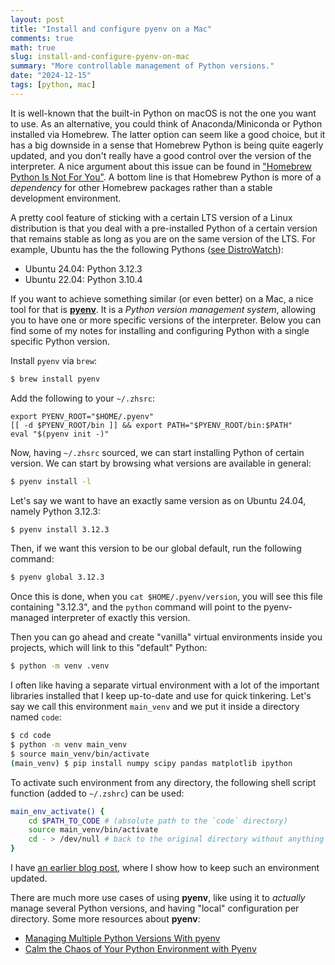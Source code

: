 ```yaml
---
layout: post
title: "Install and configure pyenv on a Mac"
comments: true
math: true
slug: install-and-configure-pyenv-on-mac
summary: "More controllable management of Python versions."
date: "2024-12-15"
tags: [python, mac]
---
```


It is well-known that the built-in Python on macOS is not the one you want to use. As an alternative, you could think of Anaconda/Miniconda or Python installed via Homebrew. The latter option can seem like a good choice, but it has a big downside in a sense that Homebrew Python is being quite eagerly updated, and you don't really have a good control over the version of the interpreter. A nice argument about this issue can be found in ["Homebrew Python Is Not For You"](https://justinmayer.com/posts/homebrew-python-is-not-for-you/). A bottom line is that Homebrew Python is more of a *dependency* for other Homebrew packages rather than a stable development environment.

A pretty cool feature of sticking with a certain LTS version of a Linux distribution is that you deal with a pre-installed Python of a certain version that remains stable as long as you are on the same version of the LTS. For example, Ubuntu has the the following Pythons ([see DistroWatch](https://distrowatch.com/table.php?distribution=ubuntu)):

 * Ubuntu 24.04: Python 3.12.3
 * Ubuntu 22.04: Python 3.10.4

If you want to achieve something similar (or even better) on a Mac, a nice tool for that is [**pyenv**](https://github.com/pyenv/pyenv). It is a *Python version management system*, allowing you to have one or more specific versions of the interpreter. Below you can find some of my notes for installing and configuring Python with a single specific Python version.

Install `pyenv` via `brew`:

```sh
$ brew install pyenv
```

Add the following to your `~/.zhsrc`:

```
export PYENV_ROOT="$HOME/.pyenv"
[[ -d $PYENV_ROOT/bin ]] && export PATH="$PYENV_ROOT/bin:$PATH"
eval "$(pyenv init -)" 
```

Now, having `~/.zhsrc` sourced, we can start installing Python of certain version. We can start by browsing what versions are available in general:

```sh
$ pyenv install -l
```

Let's say we want to have an exactly same version as on Ubuntu 24.04, namely Python 3.12.3:

```sh
$ pyenv install 3.12.3
```

Then, if we want this version to be our global default, run the following command:

```sh
$ pyenv global 3.12.3
```

Once this is done, when you `cat $HOME/.pyenv/version`, you will see this file containing "3.12.3", and the `python` command will point to the pyenv-managed interpreter of exactly this version. 

Then you can go ahead and create "vanilla" virtual environments inside you projects, which will link to this "default" Python:

```sh
$ python -m venv .venv
```

I often like having a separate virtual environment with a lot of the important libraries installed that I keep up-to-date and use for quick tinkering. Let's say we call this environment `main_venv` and we put it inside a directory named `code`:

```sh
$ cd code
$ python -m venv main_venv
$ source main_venv/bin/activate
(main_venv) $ pip install numpy scipy pandas matplotlib ipython
```

To activate such environment from any directory, the following shell script function (added to `~/.zshrc`) can be used:

```sh
main_env_activate() {
	cd $PATH_TO_CODE # (absolute path to the `code` directory)
	source main_venv/bin/activate
	cd - > /dev/null # back to the original directory without anything being printed
}
```

I have [an earlier blog post](https://alexsm.com/upgrade-outdated-packages-virtualenv-pip/), where I show how to keep such an environment updated.

There are much more use cases of using **pyenv**, like using it to *actually* manage several Python versions, and having "local" configuration per directory. Some more resources about **pyenv**:

 * [Managing Multiple Python Versions With pyenv](https://realpython.com/intro-to-pyenv/)
 * [Calm the Chaos of Your Python Environment with Pyenv](https://learningnetwork.cisco.com/s/blogs/a0D6e00000snzA2EAI/calm-the-chaos-of-your-python-environment-with-pyenv)

